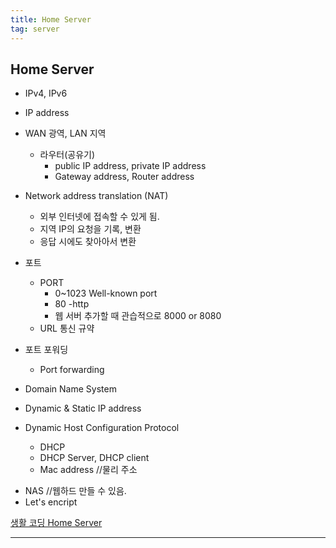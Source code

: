 ```yaml
---
title: Home Server
tag: server
---
```




## Home Server

+ IPv4, IPv6

+ IP address
+ WAN 광역, LAN 지역
  + 라우터(공유기)
    + public IP address, private IP address
    + Gateway address, Router address

- Network address translation (NAT)
  - 외부 인터넷에 접속할 수 있게 됨.
  - 지역 IP의 요청을 기록, 변환
  - 응답 시에도 찾아아서 변환

- 포트
  - PORT
    - 0~1023 Well-known port
    - 80 -http
    - 웹 서버 추가할 때 관습적으로 8000 or 8080
  - URL 통신 규약
- 포트 포워딩
  - Port forwarding
- Domain Name System
- Dynamic & Static IP address
- Dynamic Host Configuration Protocol
  - DHCP
  - DHCP Server, DHCP client
  - Mac address //물리 주소

+ NAS //웹하드 만들 수 있음.
+ Let's encript



[생활 코딩 Home Server](https://opentutorials.org/course/3265)

---